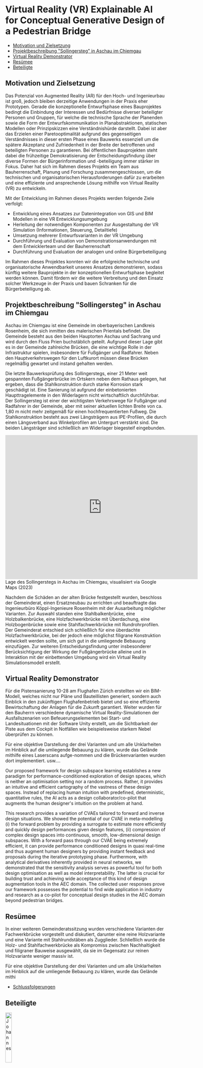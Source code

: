 <!--https://mkrausai.github.io/research/01_SciML/01_BH_PedestrianBridge_XAI/-->
<script src='https://cdnjs.cloudflare.com/ajax/libs/mathjax/2.7.4/MathJax.js?config=default'></script>


# Virtual Reality (VR) Explainable AI for Conceptual Generative Design of a Pedestrian Bridge

<!-- A repository of structural information on the design of pedestrian bridges
============================== -->

*   [Motivation und Zielsetzung](#description)
*   [Projektbeschreibung "Sollingersteg" in Aschau im Chiemgau](#content)
*   [Virtual Reality Demonstrator](#VRDemonstrator)
*   [Resümee](#conclusions)
*   [Beteiligte](#contributors)

<!-- -->
<!-- *   [Citation](#citation)-->

## <a name="description"></a>Motivation und Zielsetzung

Das Potenzial von Augmented Reality (AR) für den Hoch- und Ingenieurbau ist groß, jedoch bleiben derzeitige Anwendungen in der Praxis eher Prototypen. Gerade die konzeptionelle Entwurfsphase eines Bauprojektes bedingt die Einbindung der Interessen und Bedürfnisse diverser beteiligter Personen und Gruppen, für welche die technische Sprache der Planenden sowie die Form der Entwurfskommunikation in Planabstraktionen, statischen Modellen oder Prinzipskizzen eine Verständnishürde darstellt. Dabei ist aber das Erzielen einer Paretooptimalität aufgrund des gegenseitigen Verständnisses in dieser ersten Phase eines Bauwerks essenziell um die spätere Akzeptanz und Zufriedenheit in der Breite der betroffenen und beteiligten Personen zu garantieren. Bei öffentlichen Bauprojekten steht dabei die frühzeitige Demokratisierung der Entscheidungsfindung über diverse Formen der Bürgerinformation und -beteiligung immer stärker im Fokus. Daher hat sich im Rahmen dieses Projekts ein Team aus Bauherrenschaft, Planung und Forschung zusammengeschlossen, um die technischen und organisatorischen Herausforderungen dafür zu erarbeiten und eine effiziente und ansprechende Lösung mithilfe von Virtual Reality (VR) zu entwickeln.

Mit der Entwicklung im Rahmen dieses Projekts werden folgende Ziele verfolgt: 
* Entwicklung eines Ansatzes zur Datenintegration von GIS und BIM Modellen in eine VR Entwicklungsumgebung
* Herleitung der notwendigen Komponenten zur Ausgestaltung der VR Simulation (Informationen, Steuerung, Detailtiefe) 
* Umsetzung mehrerer Entwurfsvarianten in der VR Umgebung
* Durchführung und Evaluation von Demonstrationsanwendungen mit dem Entwicklerteam und der Bauherrenschaft
* Durchführung und Evaluation der analogen und online Bürgerbeteiligung

Im Rahmen dieses Projektes konnten wir die erfolgreiche technische und organisatorische Anwendbarkeit unseres Ansatzes demonstrieren, sodass künftig weitere Bauprojekte in der konzeptionellen Entwurfsphase begleitet werden können. Damit fördern wir die weitere Verbreitung und den Einsatz solcher Werkzeuge in der Praxis und bauen Schranken für die Bürgerbeteiligung ab.


## <a name="content"></a> Projektbeschreibung "Sollingersteg" in Aschau im Chiemgau
Aschau im Chiemgau ist eine Gemeinde im oberbayerischen Landkreis Rosenheim, die sich inmitten des malerischen Prientals befindet. Die Gemeinde besteht aus den beiden Hauptorten Aschau und Sachrang und wird durch den Fluss Prien buchstäblich geteilt. Aufgrund dieser Lage gibt es in der Gemeinde zahlreiche Brücken, die eine wichtige Rolle in der Infrastruktur spielen, insbesondere für Fußgänger und Radfahrer. Neben den Hauptverkehrswegen für den Luftkurort müssen diese Brücken regelmäßig gewartet und instand gehalten werden.

Die letzte Bauwerksprüfung des Sollingerstegs, einer 21 Meter weit gespannten Fußgängerbrücke im Ortskern neben dem Rathaus gelegen, hat ergeben, dass die Stahlkonstruktion durch starke Korrosion stark geschädigt ist. Eine Sanierung ist aufgrund der einbetonierten Haupttragelemente in den Widerlagern nicht wirtschaftlich durchführbar. Der Sollingersteg ist einer der wichtigsten Verkehrswege für Fußgänger und Radfahrer in der Gemeinde, aber mit seiner aktuellen lichten Breite von ca. 1,80 m nicht mehr zeitgemäß für einen hochfrequentierten Fußweg. Die Stahlkonstruktion besteht aus zwei Längsträgern aus IPE-Profilen, die durch einen Längsverband aus Winkelprofilen am Untergurt verstärkt sind. Die beiden Längsträger sind schließlich am Widerlager biegesteif eingebunden.

<iframe src="https://www.google.com/maps/embed?pb=!1m18!1m12!1m3!1d474.0242073607348!2d12.323151332711353!3d47.7720359900404!2m3!1f0!2f0!3f0!3m2!1i1024!2i768!4f13.1!3m3!1m2!1s0x47761522c08e627d%3A0xd3961beed124bacf!2s83229%20Aschau%20im%20Chiemgau!5e0!3m2!1sen!2sde!4v1678525783377!5m2!1sen!2sde" width="600" height="450" style="border:0;" allowfullscreen="" loading="lazy" referrerpolicy="no-referrer-when-downgrade"></iframe>
 <br />
Lage des Sollingerstegs in Aschau im Chiemgau, visualisiert via Google Maps (2023)<br />

Nachdem die Schäden an der alten Brücke festgestellt wurden, beschloss der Gemeinderat, einen Ersatzneubau zu errichten und beauftragte das Ingenieurbüro Köppl-Ingenieure Rosenheim mit der Ausarbeitung möglicher Varianten. Zur Auswahl standen eine Stahlbalkenbrücke, eine Holzbalkenbrücke, eine Holzfachwerkbrücke mit Überdachung, eine Holzbogenbrücke sowie eine Stahlfachwerkbrücke mit Rundrohrprofilen. Der Gemeinderat entschied sich schließlich für eine überdachte Holzfachwerkbrücke, bei der jedoch eine möglichst filigrane Konstruktion entwickelt werden sollte, um sich gut in die umliegende Bebauung einzufügen. Zur weiteren Entscheidungsfindung unter insbesonderer Berücksichtigung der Wirkung der Fußgängerbrücke alleine und in Interaktion mit der einbettenden Umgebung wird ein Virtual Reality Simulationsmodell erstellt.

## <a name="sec:VRDemonstrator"></a> Virtual Reality Demonstrator

Für die Pistensanierung 10-28 am Flughafen Zürich erstellten wir ein BIM-Modell, welches nicht nur Pläne und Bauteillisten generiert, sondern auch Einblick in den zukünftigen Flughafenbetrieb bietet und so eine effiziente Bewirtschaftung der Anlagen für die Zukunft garantiert. Weiter wurden für den Bauherrn verschiedene dynamische Virtual Reality-Simulationen der Ausfallszenarien von Befeuerungselementen bei Start- und Landesituationen mit der Software Unity erstellt, um die Sichtbarkeit der Piste aus dem Cockpit in Notfällen wie beispielsweise starkem Nebel überprüfen zu können.

Für eine objektive Darstellung der drei Varianten und um alle Unklarheiten im Hinblick auf die umliegende Bebauung zu klären, wurde das Gelände mithilfe eines Laserscans aufge-nommen und die Brückenvarianten wurden dort implementiert. usw….   


Our proposed framework for design subspace learning establishes a new paradigm for performance-conditioned exploration of design spaces, which is neither an optimisation setting nor a random process. Rather, it provides an intuitive and efficient cartography of the vastness of these design spaces. Instead of replacing human intuition with predefined, deterministic, quantitative rules, the AI acts as a design collaborator/co-pilot that augments the human designer's intuition on the problem at hand.

This research provides a variation of CVAEs tailored to forward and inverse design situations. We showed the potential of our CVAE in meta-modelling (i) the forward problem by providing a surrogate to estimate more efficiently and quickly design performances given design features, (ii) compression of complex design spaces into continuous, smooth, low-dimensional design subspaces. With a forward pass through our CVAE being extremely efficient, it can provide performance conditioned designs in quasi real-time and thus augment human designers by providing instant feedback and proposals during the iterative prototyping phase. Furthermore, with analytical derivatives inherently provided in neural networks, we demonstrated that the sensitivity analysis serves as powerful tool for both design optimisation as well as model interpretability. The latter is crucial for building trust and achieving wide acceptance of this kind of design augmentation tools in the AEC domain. The collected user responses prove our framework possesses the potential to find wide application in industry and research as a co-pilot for conceptual design studies in the AEC domain beyond pedestrian bridges.







## <a name="sec:conclusions"></a> Resümee

In einer weiteren Gemeinderatssitzung wurden verschiedene Varianten der Fachwerkbrücke vorgestellt und diskutiert, darunter eine reine Holzvariante und eine Variante mit Stahlrundstäben als Zugglieder. Schließlich wurde die Holz- und Stahlfachwerkbrücke als Kompromiss zwischen Nachhaltigkeit und filigraner Bauweise ausgewählt, da sie im Gegensatz zur reinen Holzvariante weniger massiv ist.



Für eine objektive Darstellung der drei Varianten und um alle Unklarheiten im Hinblick auf die umliegende Bebauung zu klären, wurde das Gelände mithi
*   [Schlussfolgerungen](#conclusions)



## <a name="sec:contributors"></a> Beteiligte

<img src="https://mkrausai.github.io/research/01_SciML/02_SollingerstegAschau_VR/figs/koeppl_portrait.jpg" width="20%" alt="Johannes" /><br />
**M.Eng. Johannes Köppl**<br />
Prokurist und Gesellschafter der Köppl-Ingenieure GmbH Rosenheim <br />

<img src="https://mkrausai.github.io/research/01_SciML/02_SollingerstegAschau_VR/figs/max.jpg" width="20%" alt="Max" /><br />
**M.Sc. Maximilian Rietschel **<br />
Gründer und Inhaber "Romantic Technologies" Zürich<br />

<img src="https://mkrausai.github.io/research/01_SciML/02_SollingerstegAschau_VR/figs/Eder_portrait.png" width="20%" alt="Fritz" /><br />
**M.Eng. Friedrich Eder**<br />
OTH Regensburg <br />

<img src="https://mkrausai.github.io/img/persons/Michael6_3.jpg" width="20%" alt="Michael" /><br />
**Dr. Michael A. Kraus, M.Sc.(hons)**<br />
Oberassistent and Co-Leitung des Immersive Design Lab von Design++ an der ETH Zürich<br />




<head>
	<title>Beteiligte</title>
	<style>
		.img-container {
			display: flex; /* Flex-Container */
			flex-wrap: wrap; /* Zeilenumbruch, falls nötig */
		}
		.img-container img {
			flex: 1; /* Alle Bilder gleich groß */
			margin: 5px; /* Abstand zwischen den Bildern */
			max-width: 100%; /* Bilder auf Containergröße beschränken */
			height: auto; /* Höhe automatisch anpassen */
		}
	</style>
</head>
<body>
	<div class="img-container">
		<img src="https://mkrausai.github.io/research/01_SciML/02_SollingerstegAschau_VR/figs/koeppl_portrait.jpg" alt="Johannes">
		<img src="https://mkrausai.github.io/research/01_SciML/02_SollingerstegAschau_VR/figs/max.jpg" alt="Max">
		<img src="https://mkrausai.github.io/research/01_SciML/02_SollingerstegAschau_VR/figs/Eder_portrait.png" alt="Fritz">
		<img src="https://mkrausai.github.io/img/persons/Michael6_3.jpg" alt="Michael">
	</div>
</body>
</html>


<div style="display:flex">
  <div style="flex:1; margin-right:10px">
    <img src="https://mkrausai.github.io/research/01_SciML/02_SollingerstegAschau_VR/figs/koeppl_portrait.jpg" alt="Johannes" style="width:100%">
    <div style="text-align:center">**M.Eng. Johannes Köppl**<br />
Prokurist und Gesellschafter der Köppl-Ingenieure GmbH Rosenheim <br /></div>
  </div>
  <div style="flex:1; margin-right:10px">
    <img src="bild2.jpg" alt="Bild 2" style="width:100%">
    <div style="text-align:center">Bild 2: Beschreibung des Bildes</div>
  </div>
  <div style="flex:1; margin-right:10px">
    <img src="bild3.jpg" alt="Bild 3" style="width:100%">
    <div style="text-align:center">Bild 3: Beschreibung des Bildes</div>
  </div>
  <div style="flex:1">
    <img src="bild4.jpg" alt="Bild 4" style="width:100%">
    <div style="text-align:center">Bild 4: Beschreibung des Bildes</div>
  </div>
</div>















# Kontakt und Projektleitung
Dr. Michael A. Kraus, M.Sc.(hons)
Institut für Baustatik und Konstruktion (IBK)
ETH Zürich
kraus@ibk.baug.ethz.ch
https://kaufmann.ibk.ethz.ch/de/personen/mitarbeitende/dr-michael-anton-kraus.html


------------
Shield: [![CC BY 4.0][cc-by-shield]][cc-by]

This work is licensed under a
[Creative Commons Attribution 4.0 International License][cc-by].

[![CC BY 4.0][cc-by-image]][cc-by]

[cc-by]: http://creativecommons.org/licenses/by/4.0/
[cc-by-image]: https://i.creativecommons.org/l/by/4.0/88x31.png
[cc-by-shield]: https://img.shields.io/badge/License-CC%20BY%204.0-lightgrey.svg

